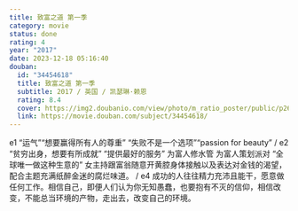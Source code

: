 ```yaml
---
title: 致富之道 第一季
category: movie
status: done
rating: 4
year: "2017"
date: 2023-12-18 05:16:40
douban:
  id: "34454618"
  title: 致富之道 第一季
  subtitle: 2017 / 英国 / 凯瑟琳·赖恩
  rating: 8.4
  cover: https://img2.doubanio.com/view/photo/m_ratio_poster/public/p2673843631.jpg
  link: https://movie.douban.com/subject/34454618/
---
```


e1 “运气”“想要赢得所有人的尊重” “失败不是一个选项”“passion for beauty” / e2 “贫穷出身，想要有所成就” “提供最好的服务” 为富人修水管 为富人策划派对 “全球唯一做这种生意的” 女主持跟富翁随意开黄腔身体接触以及表达对金钱的渴望，配合主题充满纸醉金迷的腐烂味道。 / e4 成功的人往往精力充沛且能干，愿意做任何工作。相信自己，即便人们认为你无知愚蠢，也要抱有不灭的信仰，相信改变，不能总当环境的产物，走出去，改变自己的环境。
